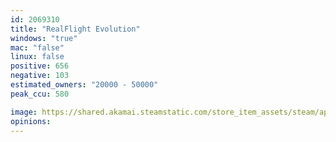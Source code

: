 ```yaml
---
id: 2069310
title: "RealFlight Evolution"
windows: "true"
mac: "false"
linux: false
positive: 656
negative: 103
estimated_owners: "20000 - 50000"
peak_ccu: 580

image: https://shared.akamai.steamstatic.com/store_item_assets/steam/apps/2069310/header.jpg?t=1732214759
opinions:
---
```

